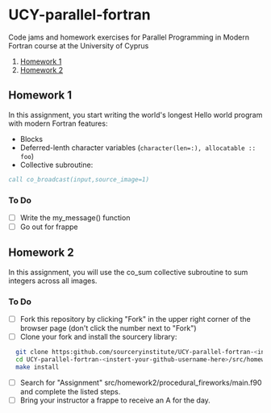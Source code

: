UCY-parallel-fortran
====================
Code jams and homework exercises for Parallel Programming in Modern Fortran course at the University of Cyprus

1. [Homework 1](#homework-1)
2. [Homework 2](#homework-2)

Homework 1
----------
In this assignment, you start writing the world's longest Hello world program with modern Fortran features:
* Blocks
* Deferred-lenth character variables (`character(len=:), allocatable :: foo`)
* Collective subroutine:
```fortran
call co_broadcast(input,source_image=1)
```

### To Do
- [ ] Write the my_message() function
- [ ] Go out for frappe

Homework 2
----------
In this assignment, you will use the co_sum collective subroutine to sum integers across all images.
### To Do
- [ ] Fork this repository by clicking "Fork" in the upper right corner of the browser page (don't click the number next to "Fork")
- [ ] Clone your fork and install the sourcery library:
```bash
  git clone https:github.com/sourceryinstitute/UCY-parallel-fortran-<instert-your-github-username-here>
  cd UCY-parallel-fortran-<instert-your-github-username-here>/src/homework2/library
  make install
```
- [ ] Search for "Assignment" src/homework2/procedural_fireworks/main.f90 and complete the listed steps.
- [ ] Bring your instructor a frappe to receive an A for the day.
